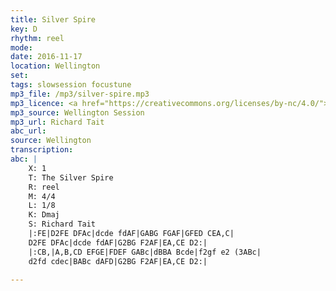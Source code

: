 ```yaml
---
title: Silver Spire
key: D
rhythm: reel
mode:
date: 2016-11-17
location: Wellington
set:
tags: slowsession focustune
mp3_file: /mp3/silver-spire.mp3
mp3_licence: <a href="https://creativecommons.org/licenses/by-nc/4.0/">CC-BY-NC-4.0</a>
mp3_source: Wellington Session
mp3_url: Richard Tait
abc_url:
source: Wellington
transcription:
abc: |
    X: 1
    T: The Silver Spire
    R: reel
    M: 4/4
    L: 1/8
    K: Dmaj
    S: Richard Tait
    |:FE|D2FE DFAc|dcde fdAF|GABG FGAF|GFED CEA,C|
    D2FE DFAc|dcde fdAF|G2BG F2AF|EA,CE D2:|
    |:CB,|A,B,CD EFGE|FDEF GABc|dBBA Bcde|f2gf e2 (3ABc|
    d2fd cdec|BABc dAFD|G2BG F2AF|EA,CE D2:|

---
```

